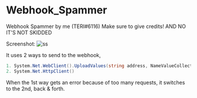 # Webhook_Spammer
Webhook Spammer by me (TERI#6116) Make sure to give credits! AND NO IT'S NOT SKIDDED

Screenshot:
![ss](https://cdn.discordapp.com/attachments/818588428685148200/823175617461092372/webhookspammer.png)

It uses 2 ways to send to the webhook,
```cs
1. System.Net.WebClient().UploadValues(string address, NameValueCollection)
2. System.Net.HttpClient()
```
When the 1st way gets an error because of too many requests, it switches to the 2nd, back & forth.
